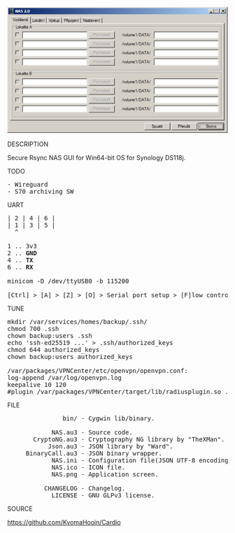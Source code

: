
![NAS](https://github.com/KyomaHooin/Cardio/raw/master/NAS/NAS.png "screenshot")

DESCRIPTION

Secure Rsync NAS GUI for Win64-bit OS for Synology DS118j.

TODO
<pre>
- Wireguard
- S70 archiving SW
</pre>
UART
<pre>
| 2 | 4 | 6 |
| 1 | 3 | 5 |
  ^

1 .. 3v3
2 .. <b>GND</b>
4 .. <b>TX</b>
6 .. <b>RX</b>

minicom -D /dev/ttyUSB0 -b 115200

[Ctrl] > [A] > [Z] > [O] > Serial port setup > [F]low control > Off
</pre>
TUNE
<pre>
mkdir /var/services/homes/backup/.ssh/
chmod 700 .ssh
chown backup:users .ssh
echo 'ssh-ed25519 ...' > .ssh/authorized_keys
chmod 644 authorized_keys
chown backup:users authorized_keys

/var/packages/VPNCenter/etc/openvpn/openvpn.conf:
log-append /var/log/openvpn.log
keepalive 10 120
#plugin /var/packages/VPNCenter/target/lib/radiusplugin.so ...
</pre>
FILE
<pre>
               bin/ - Cygwin lib/binary.

            NAS.au3 - Source code.
       CryptoNG.au3 - Cryptography NG library by "TheXMan".
           Json.au3 - JSON library by "Ward".
     BinaryCall.au3 - JSON binary wrapper.
            NAS.ini - Configuration file(JSON UTF-8 encoding).
            NAS.ico - ICON file.
            NAS.png - Application screen.

          CHANGELOG - Changelog.
            LICENSE - GNU GLPv3 license.
</pre>
SOURCE

https://github.com/KyomaHooin/Cardio

